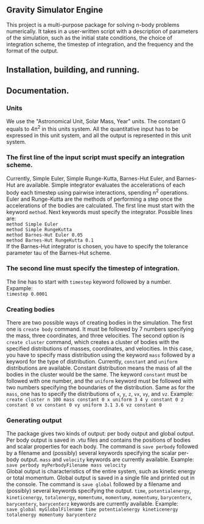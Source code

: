 ## Gravity Simulator Engine
This project is a  multi-purpose package for solving n-body problems numerically. It takes in a user-written script with a description of parameters of the simulation, such as the initial state conditions, the choice of integration scheme, the timestep of integration, and the frequency and the format of the output.
## Installation, building, and running.

## Documentation.
### Units
We use the "Astronomical Unit, Solar Mass, Year" units. The constant G equals to 4π<sup>2</sup> in this units system. All the quantitative input has to be expressed in this unit system, and all the output is represented in this unit system.
### The first line of the input script must specify an integration scheme.
Currently, Simple Euler, Simple Runge-Kutta, Barnes-Hut Euler, and Barnes-Hut are available. Simple integrator evaluates the accelerations of each body each timestep using pairwise interactions, spending n<sup>2</sup> operations. Euler and Runge-Kutta are the methods of performing a step once the accelerations of the bodies are calculated. The first line must start with the keyword ```method```. Next keywords must specify the integrator. Possible lines are:<br />
```method Simple Euler```<br />
```method Simple RungeKutta```<br />
```method Barnes-Hut Euler 0.05```<br />
```method Barnes-Hut RungeKutta 0.1```<br />
If the Barnes-Hut integrator is chosen, you have to specify the tolerance parameter tau of the Barnes-Hut scheme.
### The second line must specify the timestep of integration. 
The line has to start with ```timestep``` keyword followed by a number. Expample:<br />
```timestep 0.0001```<br />
### Creating bodies
There are two possible ways of creating bodies in the simulation. The first one is ```create body``` command. It must be followed by 7 numbers specifying the mass, three coordinates, and three velocities. The second option is ```create cluster``` command, which creates a cluster of bodies with the specified distributions of masses, coordinates, and velocities. In this case, you have to specify mass distribution using the keyword ```mass``` followed by a keyword for the type of distribution. Currently, ```constant``` and ```uniform``` distributions are available. Constant distribution means the mass of all the bodies in the cluster would be the same. The keyword ```constant``` must be followed with one number, and the ```uniform``` keyword must be followed with two numbers specifying the boundaries of the distribution. Same as for the ```mass```, one has to specify the distributions of ```x```, ```y```, ```z```, ```vx```, ```vy```, and ```vz```. Example:<br />
```create cluster n 100 mass constant 0 x uniform 3 4 y constant 0 z constant 0 vx constant 0 vy uniform 3.1 3.6 vz constant 0```
### Generating output
The package gives two kinds of output: per body output and global output. Per body output is saved in .vtu files and contains the positions of bodies and scalar properties for each body. The command is ```save perbody``` followed by a filename and (possibly) several keywords specifying the scalar per-body output. ```mass``` and ```velocity``` keywords are currently available. Example:<br />
```save perbody myPerbodyFilename mass velocity```<br />
Global output is characteristics of the entire system, such as kinetic energy or total momentum. Global output is saved in a single file and printed out in the console. The command is ```save global``` followed by a filename and (possibly) several keywords specifying the output. ```time```, ```potentialenergy```, ```kineticenergy```, ```totalenergy```, ```momentumx```, ```momentumy```, ```momentumy```, ```barycenterx```, ```barycentery```, ```barycenterz``` keywords are currently available. Example:<br />
```save global myGlobalFilename time potentialenergy kineticenergy totalenergy momentumy barycenterz```
